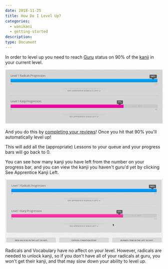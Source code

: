 ```yaml
---
date: 2018-11-25
title: How Do I Level Up?
categories:
  - wanikani
  - getting-started
description:
type: Document
---
```


In order to level up you need to reach [Guru](/wanikani/srs-stages/) status on 90% of the [kanji](/getting-started/unlocking-kanji/) in your current level.

![Progress Bar](/images/progress-bar.png)

And you do this by [completing your reviews](/getting-started/first-reviews/)! Once you hit that 90% you'll automatically level up!

This will add all the (appropriate) Lessons to your queue and your progress bars will go back to 0.

You can see how many kanji you have left from the number on your progress bar, and you can view the kanji you haven't guru'd yet by clicking See Apprentice Kanji Left.

![See Kanji Left](/images/see-kanji-left.gif)

Radicals and Vocabulary have no affect on your level. However, radicals are needed to unlock kanji, so if you don't have all of your radicals at guru, you won't get their kanji, and that may slow down your ability to level up.

